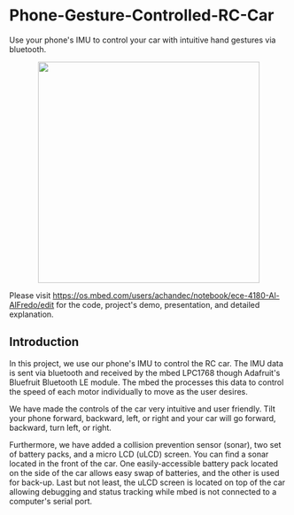 # Phone-Gesture-Controlled-RC-Car
Use your phone's IMU to control your car with intuitive hand gestures via bluetooth. 

<p align="center">
<img width="400" src="images/m_Full_Edited.jpg">
</p>

Please visit https://os.mbed.com/users/achandec/notebook/ece-4180-Al-AlFredo/edit for the code, project's demo, presentation, and detailed explanation.

## Introduction
In this project, we use our phone's IMU to control the RC car. The IMU data is sent via bluetooth and received by the mbed LPC1768 though Adafruit's Bluefruit Bluetooth LE module. The mbed the processes this data to control the speed of each motor individually to move as the user desires. 

We have made the controls of the car very intuitive and user friendly. Tilt your phone forward, backward, left, or right and your car will go forward, backward, turn left, or right. 

Furthermore, we have added a collision prevention sensor (sonar), two set of battery packs, and a micro LCD (uLCD) screen. You can find a sonar located in the front of the car. One easily-accessible battery pack located on the side of the car allows easy swap of batteries, and the other is used for back-up. Last but not least, the uLCD screen is located on top of the car allowing debugging and status tracking while mbed is not connected to a computer's serial port.
